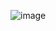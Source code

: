 ![image](https://github.com/PonguTracer/3.24-LAB-Exact-change/assets/67764701/e51111de-5c36-44db-9287-537577a8492f)
